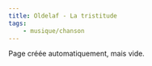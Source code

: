 ```yaml
---
title: Oldelaf - La tristitude
tags:
    - musique/chanson
---
```


Page créée automatiquement, mais vide.
